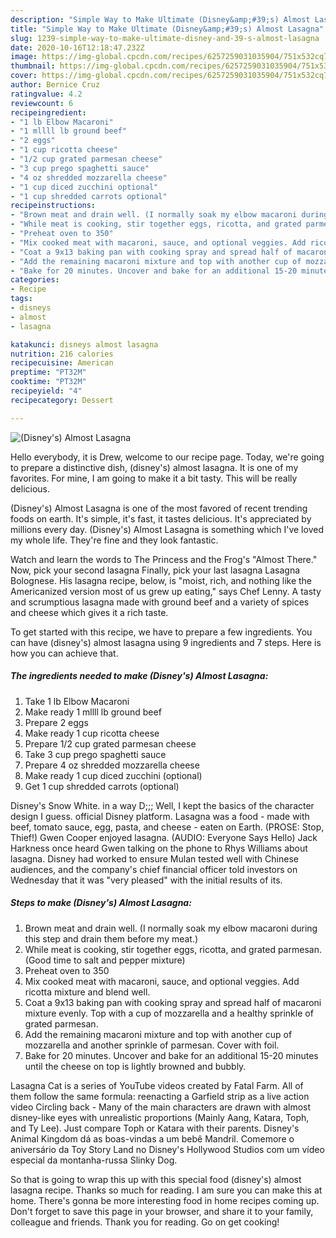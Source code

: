 ```yaml
---
description: "Simple Way to Make Ultimate (Disney&amp;#39;s) Almost Lasagna"
title: "Simple Way to Make Ultimate (Disney&amp;#39;s) Almost Lasagna"
slug: 1239-simple-way-to-make-ultimate-disney-and-39-s-almost-lasagna
date: 2020-10-16T12:18:47.232Z
image: https://img-global.cpcdn.com/recipes/6257259031035904/751x532cq70/disneys-almost-lasagna-recipe-main-photo.jpg
thumbnail: https://img-global.cpcdn.com/recipes/6257259031035904/751x532cq70/disneys-almost-lasagna-recipe-main-photo.jpg
cover: https://img-global.cpcdn.com/recipes/6257259031035904/751x532cq70/disneys-almost-lasagna-recipe-main-photo.jpg
author: Bernice Cruz
ratingvalue: 4.2
reviewcount: 6
recipeingredient:
- "1 lb Elbow Macaroni"
- "1 mllll lb ground beef"
- "2 eggs"
- "1 cup ricotta cheese"
- "1/2 cup grated parmesan cheese"
- "3 cup prego spaghetti sauce"
- "4 oz shredded mozzarella cheese"
- "1 cup diced zucchini optional"
- "1 cup shredded carrots optional"
recipeinstructions:
- "Brown meat and drain well. (I normally soak my elbow macaroni during this step and drain them before my meat.)"
- "While meat is cooking, stir together eggs, ricotta, and grated parmesan. (Good time to salt and pepper mixture)"
- "Preheat oven to 350"
- "Mix cooked meat with macaroni, sauce, and optional veggies. Add ricotta mixture and blend well."
- "Coat a 9x13 baking pan with cooking spray and spread half of macaroni mixture evenly. Top with a cup of mozzarella and a healthy sprinkle of grated parmesan."
- "Add the remaining macaroni mixture and top with another cup of mozzarella and another sprinkle of parmesan. Cover with foil."
- "Bake for 20 minutes. Uncover and bake for an additional 15-20 minutes until the cheese on top is lightly browned and bubbly."
categories:
- Recipe
tags:
- disneys
- almost
- lasagna

katakunci: disneys almost lasagna 
nutrition: 216 calories
recipecuisine: American
preptime: "PT32M"
cooktime: "PT32M"
recipeyield: "4"
recipecategory: Dessert

---
```



![(Disney&#39;s) Almost Lasagna](https://img-global.cpcdn.com/recipes/6257259031035904/751x532cq70/disneys-almost-lasagna-recipe-main-photo.jpg)

Hello everybody, it is Drew, welcome to our recipe page. Today, we're going to prepare a distinctive dish, (disney&#39;s) almost lasagna. It is one of my favorites. For mine, I am going to make it a bit tasty. This will be really delicious.

(Disney&#39;s) Almost Lasagna is one of the most favored of recent trending foods on earth. It's simple, it's fast, it tastes delicious. It's appreciated by millions every day. (Disney&#39;s) Almost Lasagna is something which I've loved my whole life. They're fine and they look fantastic.

Watch and learn the words to The Princess and the Frog&#39;s &#34;Almost There.&#34; Now, pick your second lasagna Finally, pick your last lasagna Lasagna Bolognese. His lasagna recipe, below, is &#34;moist, rich, and nothing like the Americanized version most of us grew up eating,&#34; says Chef Lenny. A tasty and scrumptious lasagna made with ground beef and a variety of spices and cheese which gives it a rich taste.


To get started with this recipe, we have to prepare a few ingredients. You can have (disney&#39;s) almost lasagna using 9 ingredients and 7 steps. Here is how you can achieve that.

<!--inarticleads1-->

##### The ingredients needed to make (Disney&#39;s) Almost Lasagna:

1. Take 1 lb Elbow Macaroni
1. Make ready 1 mllll lb ground beef
1. Prepare 2 eggs
1. Make ready 1 cup ricotta cheese
1. Prepare 1/2 cup grated parmesan cheese
1. Take 3 cup prego spaghetti sauce
1. Prepare 4 oz shredded mozzarella cheese
1. Make ready 1 cup diced zucchini (optional)
1. Get 1 cup shredded carrots (optional)


Disney&#39;s Snow White. in a way D;;; Well, I kept the basics of the character design I guess. official Disney platform. Lasagna was a food - made with beef, tomato sauce, egg, pasta, and cheese - eaten on Earth. (PROSE: Stop, Thief!) Gwen Cooper enjoyed lasagna. (AUDIO: Everyone Says Hello) Jack Harkness once heard Gwen talking on the phone to Rhys Williams about lasagna. Disney had worked to ensure Mulan tested well with Chinese audiences, and the company&#39;s chief financial officer told investors on Wednesday that it was &#34;very pleased&#34; with the initial results of its. 

<!--inarticleads2-->

##### Steps to make (Disney&#39;s) Almost Lasagna:

1. Brown meat and drain well. (I normally soak my elbow macaroni during this step and drain them before my meat.)
1. While meat is cooking, stir together eggs, ricotta, and grated parmesan. (Good time to salt and pepper mixture)
1. Preheat oven to 350
1. Mix cooked meat with macaroni, sauce, and optional veggies. Add ricotta mixture and blend well.
1. Coat a 9x13 baking pan with cooking spray and spread half of macaroni mixture evenly. Top with a cup of mozzarella and a healthy sprinkle of grated parmesan.
1. Add the remaining macaroni mixture and top with another cup of mozzarella and another sprinkle of parmesan. Cover with foil.
1. Bake for 20 minutes. Uncover and bake for an additional 15-20 minutes until the cheese on top is lightly browned and bubbly.


Lasagna Cat is a series of YouTube videos created by Fatal Farm. All of them follow the same formula: reenacting a Garfield strip as a live action video Circling back - Many of the main characters are drawn with almost disney-like eyes with unrealistic proportions (Mainly Aang, Katara, Toph, and Ty Lee). Just compare Toph or Katara with their parents. Disney&#39;s Animal Kingdom dá as boas-vindas a um bebê Mandril. Comemore o aniversário da Toy Story Land no Disney&#39;s Hollywood Studios com um vídeo especial da montanha-russa Slinky Dog. 

So that is going to wrap this up with this special food (disney&#39;s) almost lasagna recipe. Thanks so much for reading. I am sure you can make this at home. There's gonna be more interesting food in home recipes coming up. Don't forget to save this page in your browser, and share it to your family, colleague and friends. Thank you for reading. Go on get cooking!
